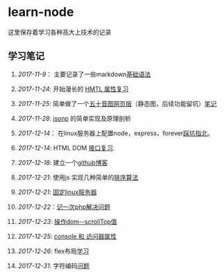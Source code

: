 # learn-node
这里保存着学习各种高大上技术的记录

## 学习笔记  
1. *2017-11-9*： 主要记录了一些markdown[基础语法](./learn-Markdown-base.md)

2. *2017-11-24*: 开始漫长的 [HMTL 属性复习](./HTML_Attributes/index.html)

3. *2017-11-25*: 简单做了一个[五十音图网页版](./Japanese_Phonogram_Fifty/index.html)（静态图，后续功能留坑）[笔记](./Japanese_Phonogram_Fifty/node.md)

4. *2017-11-28*: [jsonp](./jsonp/jsonp_node.md) 的简单实现及原理剖析

5. *2017-12-14*： 在linux服务器上配置node，express，forever[踩坑指北](./linux_node/learn_node.md)。 

6. *2017-12-14*: HTML DOM [接口复习](./HTML_DOM/learn_node.md).

7. *2017-12-18*: 建立一个[github博客](./github_page/learn_node.md)

8. *2017-12-21*: 使用js 实现几种简单的[排序算法](./js_Sorting_algorithm/learn_node.md)

9. *2017-12-21*: [固定linux服务器](./liunx_attack/learn_node.md)

10. *2017-12-22*：[记一次php解决问题](./php_node/learn_node.md)

11. *2017-12-23*: [操作dom--scrollTop值](./DOM_scrollTop/learn_node.md)

12. *2017-12-25*: [console 和 访问器属性](./console/learn_node.md)

13. *2017-12-26*: flex布局[学习](./flex_box/learn_node.md)

14. *2017-12-31*: 字符编码[问题](./string_and_encoding/learn_node.md)